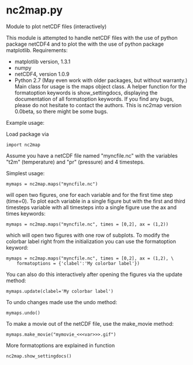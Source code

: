 nc2map.py
=========

Module to plot netCDF files (interactively)

This module is attempted to handle netCDF files with the use of
python package netCDF4 and to plot the with the use of python
package matplotlib.
Requirements:
   - matplotlib version, 1.3.1
   - numpy
   - netCDF4, version 1.0.9
   - Python 2.7
   (May even work with older packages, but without warranty.)
Main class for usage is the maps object class. A helper function 
for the formatoption keywords is show_settingdocs, displaying the
documentation of all formatoption keywords.
If you find any bugs, please do not hesitate to contact the authors.
This is nc2map version 0.0beta, so there might be some bugs.

Example usage:

Load package via

    import nc2map

Assume you have a netCDF file named "myncfile.nc" with the variables
"t2m" (temperature) and "pr" (pressure) and 4 timesteps.

Simplest usage:

    mymaps = nc2map.maps("myncfile.nc")

will open two figures, one for each variable and for the first time
step (time=0).
To plot each variable in a single figure but with the first and third 
timesteps variable with all timesteps into a single figure use the ax
and times keywords:

    mymaps = nc2map.maps("myncfile.nc", times = [0,2], ax = (1,2))

which will open two figures with one row of subplots.
To modify the colorbar label right from the initialization you can use
the formatoption keyword:

    mymaps = nc2map.maps("myncfile.nc", times = [0,2], ax = (1,2), \
        formatoptions = {'clabel':'My colorbar label'})

You can also do this interactively after opening the figures via the
update method:

    mymaps.update(clabel='My colorbar label')

To undo changes made use the undo method:

    mymaps.undo()

To make a movie out of the netCDF file, use the make_movie method:

    mymaps.make_movie("mymovie_<<<var>>>.gif")

More formatoptions are explained in function

    nc2map.show_settingdocs()
